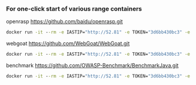 ### For one-click start of various range containers

openrasp    https://github.com/baidu/openrasp.git
```cmd
docker run -it --rm -e IASTIP="http://52.81" -e TOKEN="3d6bb430bc3" -e ProjectNam="openrasp"  8080:8080 registry.cn-hangzhou.aliyuncs.com/tscuite/bachang:openrasp-v1
```

webgoat    https://github.com/WebGoat/WebGoat.git
```cmd
docker run -it --rm -e IASTIP="http://52.81" -e TOKEN="3d6bb430bc3" -e ProjectName="webgoat" -p 8087:8087 registry.cn-hangzhou.aliyuncs.com/tscuite/bachang:webgoat-v1
```

benchmark    https://github.com/OWASP-Benchmark/BenchmarkJava.git
```cmd
docker run -it --rm -e IASTIP="http://52.81" -e TOKEN="3d6bb430bc3" -e ProjectName="webgoat" -p 8443:8443 registry.cn-hangzhou.aliyuncs.com/tscuite/bachang:benchmark-v1
```